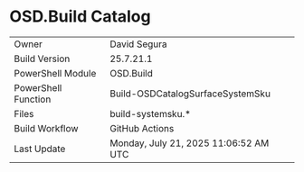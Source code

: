 ﻿# OSD.Build Catalog

| | |
|-|-|
| Owner | David Segura |
| Build Version | 25.7.21.1 |
| PowerShell Module | OSD.Build |
| PowerShell Function | Build-OSDCatalogSurfaceSystemSku |
| Files | build-systemsku.* |
| Build Workflow | GitHub Actions |
| Last Update | Monday, July 21, 2025 11:06:52 AM UTC |
